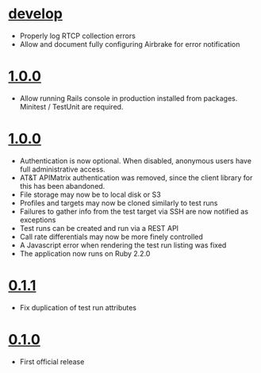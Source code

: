 # [develop](https://github.com/mojolingo/SIPtreadmill/compare/1.0.1...develop)
  * Properly log RTCP collection errors
  * Allow and document fully configuring Airbrake for error notification

# [1.0.0](https://github.com/mojolingo/SIPtreadmill/compare/1.0.0...1.0.1)
  * Allow running Rails console in production installed from packages. Minitest / TestUnit are required.

# [1.0.0](https://github.com/mojolingo/SIPtreadmill/compare/0.1.1...1.0.0)
  * Authentication is now optional. When disabled, anonymous users have full administrative access.
  * AT&T APIMatrix authentication was removed, since the client library for this has been abandoned.
  * File storage may now be to local disk or S3
  * Profiles and targets may now be cloned similarly to test runs
  * Failures to gather info from the test target via SSH are now notified as exceptions
  * Test runs can be created and run via a REST API
  * Call rate differentials may now be more finely controlled
  * A Javascript error when rendering the test run listing was fixed
  * The application now runs on Ruby 2.2.0

# [0.1.1](https://github.com/mojolingo/SIPtreadmill/compare/0.1.0...0.1.1)
  * Fix duplication of test run attributes

# [0.1.0](https://github.com/mojoingo/SIPtreadmill/compare/5949933d1fe4940f1e401e86514c596104ff41eb...0.1.1)
  * First official release
